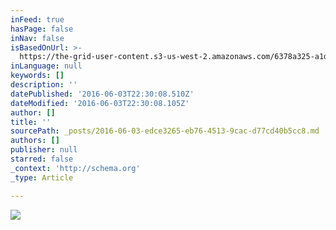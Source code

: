 ```yaml
---
inFeed: true
hasPage: false
inNav: false
isBasedOnUrl: >-
  https://the-grid-user-content.s3-us-west-2.amazonaws.com/6378a325-a1dc-497a-a819-c81fd457a68a.jpg
inLanguage: null
keywords: []
description: ''
datePublished: '2016-06-03T22:30:08.510Z'
dateModified: '2016-06-03T22:30:08.105Z'
author: []
title: ''
sourcePath: _posts/2016-06-03-edce3265-eb76-4513-9cac-d77cd40b5cc8.md
authors: []
publisher: null
starred: false
_context: 'http://schema.org'
_type: Article

---
```

![](https://the-grid-user-content.s3-us-west-2.amazonaws.com/6378a325-a1dc-497a-a819-c81fd457a68a.jpg)